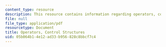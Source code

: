 ```yaml
---
content_type: resource
description: This resource contains information regarding operators, control structures.
file: null
file_type: application/pdf
resourcetype: Document
title: Operators, Control Structures
uid: 05b064b1-4e12-ad33-b956-828c8bbcf7c4
---
```


